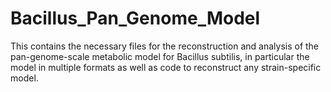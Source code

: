 # Bacillus_Pan_Genome_Model
This contains the necessary files for the reconstruction and analysis of the pan-genome-scale metabolic model for Bacillus subtilis, in particular the model in multiple formats as well as code to reconstruct any strain-specific model.
